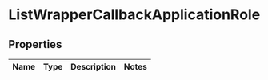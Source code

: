 # ListWrapperCallbackApplicationRole

## Properties
Name | Type | Description | Notes
------------ | ------------- | ------------- | -------------
